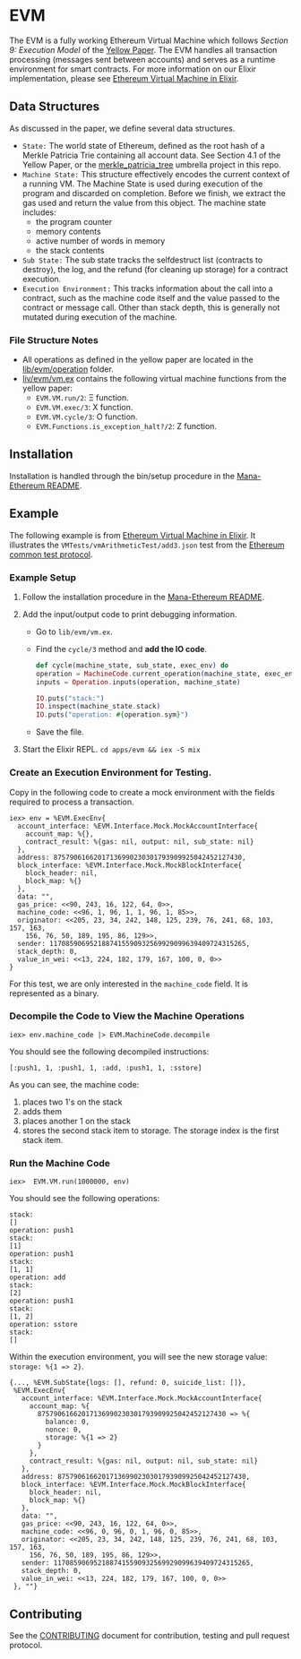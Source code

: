 # EVM

The EVM is a fully working Ethereum Virtual Machine which follows _Section 9: Execution Model_ of the [Yellow Paper](https://github.com/ethereum/yellowpaper). The EVM handles all transaction processing (messages sent between accounts) and serves as a runtime environment for smart contracts. For more information on our Elixir implementation, please see [Ethereum Virtual Machine in Elixir](https://www.badykov.com/elixir/2018/04/29/evm-basics/).

## Data Structures

As discussed in the paper, we define several data structures.

* `State:` The world state of Ethereum, defined as the root hash of a Merkle Patricia Trie containing all account data. See Section 4.1 of the Yellow Paper, or the [merkle_patricia_tree](../merkle_patricia_tree) umbrella project in this repo.
* `Machine State:` This structure effectively encodes the current context of a running VM. The Machine State is used during execution of the program and discarded on completion. Before we finish, we extract the gas used and return the value from this object. The machine state includes:
  * the program counter
  * memory contents
  * active number of words in memory
  * the stack contents
* `Sub State:` The sub state tracks the selfdestruct list (contracts to destroy), the log, and the refund (for cleaning up storage) for a contract execution.
* `Execution Environment:` This tracks information about the call into a contract, such as the machine code itself and the value passed to the contract or message call. Other than stack depth, this is generally not mutated during execution of the machine.

### File Structure Notes
- All operations as defined in the yellow paper are located in the [lib/evm/operation](lib/evm/operation) folder.
- [liv/evm/vm.ex](lib/evm/vm.ex) contains the following virtual machine functions from the yellow paper:
  - `EVM.VM.run/2`: Ξ function.
  - `EVM.VM.exec/3`: X function.
  - `EVM.VM.cycle/3`: O function.
  - `EVM.Functions.is_exception_halt?/2`: Z function.


## Installation

Installation is handled through the bin/setup procedure in the [Mana-Ethereum README](../../README.md).

## Example

The following example is from [Ethereum Virtual Machine in Elixir](https://www.badykov.com/elixir/2018/04/29/evm-basics/). It illustrates the `VMTests/vmArithmeticTest/add3.json` test from the [Ethereum common test protocol](https://github.com/ethereum/tests/).

### Example Setup

1. Follow the installation procedure in the [Mana-Ethereum README](../../README.md).

2. Add the input/output code to print debugging information.
   - Go to `lib/evm/vm.ex`.

   - Find the `cycle/3` method and **add the IO code**.
      ```elixir
      def cycle(machine_state, sub_state, exec_env) do
      operation = MachineCode.current_operation(machine_state, exec_env)
      inputs = Operation.inputs(operation, machine_state)
      
      IO.puts("stack:")
      IO.inspect(machine_state.stack)
      IO.puts("operation: #{operation.sym}")
      
      ```
   - Save the file.

 4. Start the Elixir REPL.  `cd apps/evm && iex -S mix`

### Create an Execution Environment for Testing.

Copy in the following code to create a mock environment with the fields required to process a transaction.

```
iex> env = %EVM.ExecEnv{
  account_interface: %EVM.Interface.Mock.MockAccountInterface{
    account_map: %{},
    contract_result: %{gas: nil, output: nil, sub_state: nil}
  },
  address: 87579061662017136990230301793909925042452127430,
  block_interface: %EVM.Interface.Mock.MockBlockInterface{
    block_header: nil,
    block_map: %{}
  },
  data: "",
  gas_price: <<90, 243, 16, 122, 64, 0>>,
  machine_code: <<96, 1, 96, 1, 1, 96, 1, 85>>,
  originator: <<205, 23, 34, 242, 148, 125, 239, 76, 241, 68, 103, 157, 163,
    156, 76, 50, 189, 195, 86, 129>>,
  sender: 1170859069521887415590932569929099639409724315265,
  stack_depth: 0,
  value_in_wei: <<13, 224, 182, 179, 167, 100, 0, 0>>
}
```

For this test, we are only interested in the `machine_code` field. It is represented as a binary. 

### Decompile the Code to View the Machine Operations

`iex> env.machine_code |> EVM.MachineCode.decompile`

You should see the following decompiled instructions:

`[:push1, 1, :push1, 1, :add, :push1, 1, :sstore]`

As you can see, the machine code:
1. places two 1's on the stack
2. adds them
3. places another 1 on the stack
4. stores the second stack item to storage. The storage index is the first stack item.

### Run the Machine Code

`iex>  EVM.VM.run(1000000, env)`

You should see the following operations:

```
stack:
[]
operation: push1
stack:
[1]
operation: push1
stack:
[1, 1]
operation: add
stack:
[2]
operation: push1
stack:
[1, 2]
operation: sstore
stack:
[]
```

Within the execution environment, you will see the new storage value: `storage: %{1 => 2}`.

```
{..., %EVM.SubState{logs: [], refund: 0, suicide_list: []},
 %EVM.ExecEnv{
   account_interface: %EVM.Interface.Mock.MockAccountInterface{
     account_map: %{
       87579061662017136990230301793909925042452127430 => %{
         balance: 0,
         nonce: 0,
         storage: %{1 => 2}
       }
     },
     contract_result: %{gas: nil, output: nil, sub_state: nil}
   },
   address: 87579061662017136990230301793909925042452127430,
   block_interface: %EVM.Interface.Mock.MockBlockInterface{
     block_header: nil,
     block_map: %{}
   },
   data: "",
   gas_price: <<90, 243, 16, 122, 64, 0>>,
   machine_code: <<96, 0, 96, 0, 1, 96, 0, 85>>,
   originator: <<205, 23, 34, 242, 148, 125, 239, 76, 241, 68, 103, 157, 163,
     156, 76, 50, 189, 195, 86, 129>>,
   sender: 1170859069521887415590932569929099639409724315265,
   stack_depth: 0,
   value_in_wei: <<13, 224, 182, 179, 167, 100, 0, 0>>
 }, ""}
```

## Contributing

See the [CONTRIBUTING](../../CONTRIBUTING.md) document for contribution, testing and pull request protocol.
